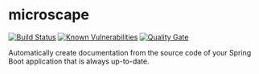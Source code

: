 # microscape

[![Build Status](https://travis-ci.org/microscape/microscape.svg?branch=master)](https://travis-ci.org/microscape/microscape)
[![Known Vulnerabilities](https://snyk.io/test/github/microscape/microscape/badge.svg?targetFile=build.gradle)](https://snyk.io/test/github/microscape/microscape?targetFile=build.gradle)
[![Quality Gate](https://sonarcloud.io/api/badges/gate?key=io.microscape)](https://sonarcloud.io/dashboard?id=io.microscape)

Automatically create documentation from the source code of your Spring Boot application
that is always up-to-date.